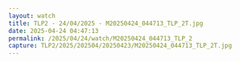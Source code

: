 ```yaml
---
layout: watch
title: TLP2 - 24/04/2025 - M20250424_044713_TLP_2T.jpg
date: 2025-04-24 04:47:13
permalink: /2025/04/24/watch/M20250424_044713_TLP_2
capture: TLP2/2025/202504/20250423/M20250424_044713_TLP_2T.jpg
---
```

